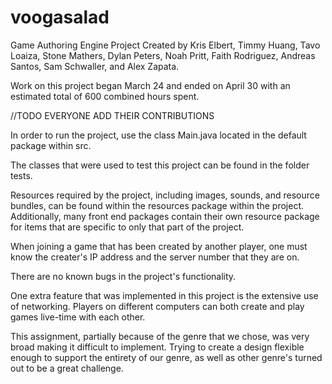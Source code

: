 # voogasalad

Game Authoring Engine Project
Created by Kris Elbert, Timmy Huang, Tavo Loaiza, Stone Mathers, Dylan Peters, Noah Pritt, Faith Rodriguez, Andreas Santos, Sam Schwaller, and Alex Zapata.

Work on this project began March 24 and ended on April 30 with an estimated total of 600 combined hours spent.

//TODO EVERYONE ADD THEIR CONTRIBUTIONS

In order to run the project, use the class Main.java located in the default package within src.

The classes that were used to test this project can be found in the folder tests.

Resources required by the project, including images, sounds, and resource bundles, can be found within the resources package within the project.  Additionally, many front end packages contain their own resource package for items that are specific to only that part of the project.

When joining a game that has been created by another player, one must know the creater's IP address and the server number that they are on. 

There are no known bugs in the project's functionality.

One extra feature that was implemented in this project is the extensive use of networking.  Players on different computers can both create and play games live-time with each other.  

This assignment, partially because of the genre that we chose, was very broad making it difficult to implement.  Trying to create a design flexible enough to support the entirety of our genre, as well as other genre's turned out to be a great challenge.

